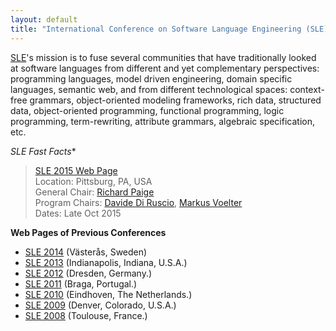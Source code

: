 ```yaml
---
layout: default
title: "International Conference on Software Language Engineering (SLE)"
---
```


[SLE](http://www.sleconf.org/)'s mission is to fuse several communities that have traditionally
looked at software languages from different and yet complementary
perspectives: programming languages, model driven engineering, domain
specific languages, semantic web, and from different technological
spaces: context-free grammars, object-oriented modeling frameworks,
rich data, structured data, object-oriented programming, functional
programming, logic programming, term-rewriting, attribute grammars,
algebraic specification, etc.


*SLE Fast Facts**

> [SLE 2015 Web Page](http://www.sleconf.org/2015/)  
> Location: Pittsburg, PA, USA  
> General Chair: [Richard Paige](http://www-users.cs.york.ac.uk/~paige/)  
> Program Chairs: [Davide Di Ruscio](http://www.di.univaq.it/diruscio/), [Markus Voelter](http://www.voelter.de/)  
> Dates:  Late Oct 2015  

**Web Pages of Previous Conferences**  

- [SLE 2014](http://www.sleconf.org/2014) (Västerås, Sweden)
- [SLE 2013](http://www.sleconf.org/2013) (Indianapolis, Indiana, U.S.A.)
- [SLE 2012](http://www.sleconf.org/2012) (Dresden, Germany.)
- [SLE 2011](http://www.sleconf.org/2011) (Braga, Portugal.)
- [SLE 2010](http://www.sleconf.org/2010) (Eindhoven, The Netherlands.)
- [SLE 2009](http://www.sleconf.org/2009) (Denver, Colorado, U.S.A.)
- [SLE 2008](http://www.sleconf.org/2008) (Toulouse, France.)
